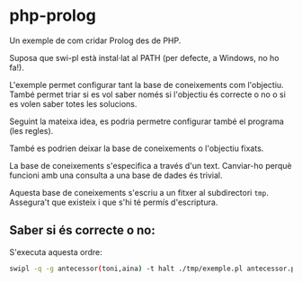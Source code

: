 # php-prolog

Un exemple de com cridar Prolog des de PHP.

Suposa que swi-pl està instal·lat al PATH (per defecte, a Windows, no ho fa!).

L'exemple permet configurar tant la base de coneixements com l'objectiu. També permet triar si es vol saber només si l'objectiu és correcte o no o si es volen saber totes les solucions.

Seguint la mateixa idea, es podria permetre configurar també el programa (les regles).

També es podrien deixar la base de coneixements o l'objectiu fixats.

La base de coneixements s'especifica a través d'un text. Canviar-ho perquè funcioni amb una consulta a una base de dades és trivial.

Aquesta base de coneixements s'escriu a un fitxer al subdirectori `tmp`. Assegura't que existeix i que s'hi té permís d'escriptura.

## Saber si és correcte o no:

S'executa aquesta ordre:

```bash
swipl -q -g antecessor(toni,aina) -t halt ./tmp/exemple.pl antecessor.pl
```